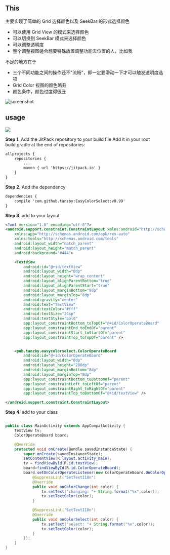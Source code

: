 ## This

主要实现了简单的 Grid 选择颜色以及 SeekBar 的形式选择颜色

* 可以使用 Grid View 的模式来选择颜色
* 可以切换到 SeekBar 模式来选择颜色
* 可以调整透明度
* 整个调整视图适合想要特殊放置调整功能去位置的人，比如我


不足的地方在于

* 三个不同功能之间的操作还不"流畅"，即一定要滑动一下才可以触发透明度选项
* Grid Color 视图的颜色略丑
* 颜色条中，颜色过度得很丑


![screenshot](screenshot/screenshot.gif)


## usage

[![](https://jitpack.io/v/tanzby/EasyColorSelect.svg)](https://jitpack.io/#tanzby/EasyColorSelect)

**Step 1.** Add the JitPack repository to your build file
Add it in your root build.gradle at the end of repositories:

```xml
allprojects {
    repositories {
        ...
        maven { url 'https://jitpack.io' }
    }
}
```


**Step 2.** Add the dependency

```xml
dependencies {
    compile 'com.github.tanzby:EasyColorSelect:v0.99'
}
```

**Step 3.**  add to your layout
```xml
<?xml version="1.0" encoding="utf-8"?>
<android.support.constraint.ConstraintLayout xmlns:android="http://schemas.android.com/apk/res/android"
    xmlns:app="http://schemas.android.com/apk/res-auto"
    xmlns:tools="http://schemas.android.com/tools"
    android:layout_width="match_parent"
    android:layout_height="match_parent"
    android:background="#444">

    <TextView
        android:id="@+id/textView"
        android:layout_width="0dp"
        android:layout_height="wrap_content"
        android:layout_alignParentBottom="true"
        android:layout_alignParentStart="true"
        android:layout_marginBottom="8dp"
        android:layout_marginTop="8dp"
        android:gravity="center"
        android:text="TextView"
        android:textColor="#fff"
        android:textSize="24sp"
        android:textStyle="bold"
        app:layout_constraintBottom_toTopOf="@+id/ColorOperateBoard"
        app:layout_constraintEnd_toEndOf="parent"
        app:layout_constraintStart_toStartOf="parent"
        app:layout_constraintTop_toTopOf="parent" />


    <pub.tanzby.easycolorselect.ColorOperateBoard
        android:id="@+id/ColorOperateBoard"
        android:layout_width="0dp"
        android:layout_height="280dp"
        android:layout_marginBottom="8dp"
        android:layout_marginTop="8dp"
        app:layout_constraintBottom_toBottomOf="parent"
        app:layout_constraintLeft_toLeftOf="parent"
        app:layout_constraintRight_toRightOf="parent"
        app:layout_constraintTop_toBottomOf="@+id/textView" />

</android.support.constraint.ConstraintLayout>

```


**Step 4.**  add to your class

```java

public class MainActivity extends AppCompatActivity {
    TextView tv;
    ColorOperateBoard board;

    @Override
    protected void onCreate(Bundle savedInstanceState) {
        super.onCreate(savedInstanceState);
        setContentView(R.layout.activity_main);
        tv = findViewById(R.id.textView);
        board=findViewById(R.id.ColorOperateBoard);
        board.setOnColorOperateListener(new ColorOperateBoard.OnColorOperateListener() {
            @SuppressLint("SetTextI18n")
            @Override
            public void onColorChange(int color) {
                tv.setText("changing: "+ String.format("%x",color));
                tv.setTextColor(color);
            }

            @SuppressLint("SetTextI18n")
            @Override
            public void onColorSelect(int color) {
                tv.setText("select: "+ String.format("%x",color));
                tv.setTextColor(color);
            }
        });
    }
}

```
